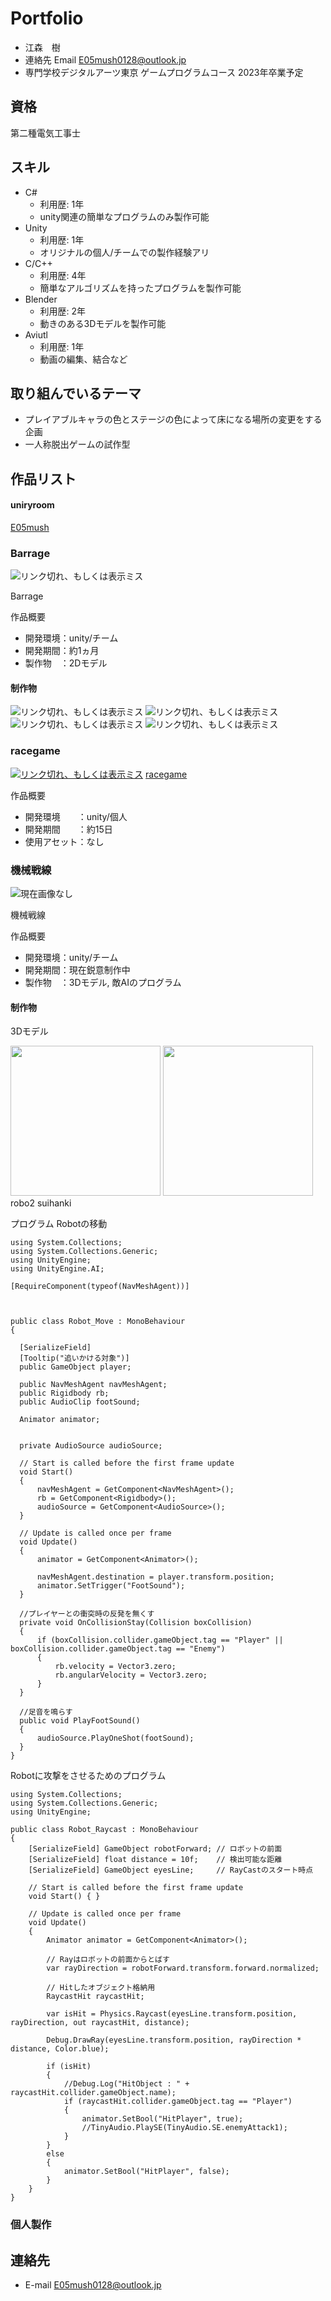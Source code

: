 # Portfolio

- 江森　樹
- 連絡先 Email [E05mush0128@outlook.jp](mailto:E05mush0128@outlook.jp)
- 専門学校デジタルアーツ東京 ゲームプログラムコース 2023年卒業予定

## 資格

第二種電気工事士

## スキル
- C#
  - 利用歴: 1年
  - unity関連の簡単なプログラムのみ製作可能
- Unity
  - 利用歴: 1年
  - オリジナルの個人/チームでの製作経験アリ
- C/C++
  - 利用歴: 4年
  - 簡単なアルゴリズムを持ったプログラムを製作可能
- Blender
  - 利用歴: 2年
  - 動きのある3Dモデルを製作可能
- Aviutl
  - 利用歴: 1年
  - 動画の編集、結合など

## 取り組んでいるテーマ
- プレイアブルキャラの色とステージの色によって床になる場所の変更をする企画
- 一人称脱出ゲームの試作型

## 作品リスト

#### uniryroom

[E05mush](https://unityroom.com/settings/games)

### Barrage

![リンク切れ、もしくは表示ミス](images/game-image.png)

Barrage

作品概要

- 開発環境：unity/チーム
- 開発期間：約1ヵ月
- 製作物　：2Dモデル

#### 制作物

![リンク切れ、もしくは表示ミス](images/chara_1_gif.gif)
![リンク切れ、もしくは表示ミス](images/enemy_1_gif.gif)
![リンク切れ、もしくは表示ミス](images/enemy_2_gif.gif)
![リンク切れ、もしくは表示ミス](images/icon_1.png)

### racegame

[![リンク切れ、もしくは表示ミス](images/race_1.png)](https://unityroom.com/games/race_games)
[racegame](https://unityroom.com/games/race_games)

作品概要

- 開発環境　　：unity/個人
- 開発期間　　：約15日
- 使用アセット：なし

### 機械戦線

![現在画像なし](images/.png)

機械戦線

作品概要

- 開発環境：unity/チーム
- 開発期間：現在鋭意制作中
- 製作物　：3Dモデル, 敵AIのプログラム

#### 制作物
3Dモデル

<img src="images/Katana_1.png" width="240px">
<img src="images/Robot_1.png" width="240px">
<img src="" width="">robo2
<img src="" width="">suihanki

プログラム
Robotの移動

    using System.Collections;
    using System.Collections.Generic;
    using UnityEngine;
    using UnityEngine.AI;
    
    [RequireComponent(typeof(NavMeshAgent))]
    
    
    
    public class Robot_Move : MonoBehaviour
    {

      [SerializeField]
      [Tooltip("追いかける対象")]
      public GameObject player;

      public NavMeshAgent navMeshAgent;
      public Rigidbody rb;
      public AudioClip footSound;

      Animator animator;


      private AudioSource audioSource;

      // Start is called before the first frame update
      void Start()
      {
          navMeshAgent = GetComponent<NavMeshAgent>();
          rb = GetComponent<Rigidbody>();
          audioSource = GetComponent<AudioSource>();
      }

      // Update is called once per frame
      void Update()
      {
          animator = GetComponent<Animator>();
          
          navMeshAgent.destination = player.transform.position;
          animator.SetTrigger("FootSound");
      }
    
      //プレイヤーとの衝突時の反発を無くす
      private void OnCollisionStay(Collision boxCollision)
      {
          if (boxCollision.collider.gameObject.tag == "Player" || boxCollision.collider.gameObject.tag == "Enemy")
          {
              rb.velocity = Vector3.zero;
              rb.angularVelocity = Vector3.zero;
          }
      }
      
      //足音を鳴らす
      public void PlayFootSound()
      {
          audioSource.PlayOneShot(footSound);
      }
    }
    
Robotに攻撃をさせるためのプログラム

    using System.Collections;
    using System.Collections.Generic;
    using UnityEngine;

    public class Robot_Raycast : MonoBehaviour
    {
        [SerializeField] GameObject robotForward; // ロボットの前面
        [SerializeField] float distance = 10f;    // 検出可能な距離
        [SerializeField] GameObject eyesLine;     // RayCastのスタート時点

        // Start is called before the first frame update
        void Start() { }

        // Update is called once per frame
        void Update()
        {
            Animator animator = GetComponent<Animator>();

            // Rayはロボットの前面からとばす
            var rayDirection = robotForward.transform.forward.normalized;

            // Hitしたオブジェクト格納用
            RaycastHit raycastHit;

            var isHit = Physics.Raycast(eyesLine.transform.position, rayDirection, out raycastHit, distance);

            Debug.DrawRay(eyesLine.transform.position, rayDirection * distance, Color.blue);

            if (isHit)
            {
                //Debug.Log("HitObject : " + raycastHit.collider.gameObject.name);
                if (raycastHit.collider.gameObject.tag == "Player")
                {
                    animator.SetBool("HitPlayer", true);
                    //TinyAudio.PlaySE(TinyAudio.SE.enemyAttack1);
                }
            }
            else
            {
                animator.SetBool("HitPlayer", false);
            }
        }
    }


### 個人製作



## 連絡先
- E-mail [E05mush0128@outlook.jp](mailto:E05mush0128@outlook.jp)
